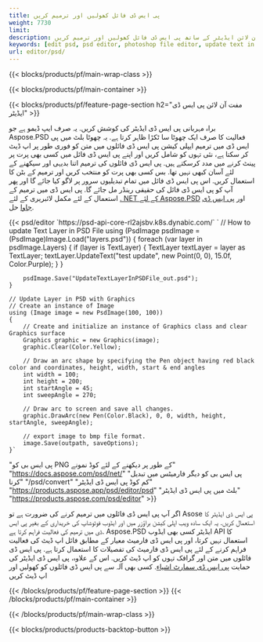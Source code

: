 ```yaml
---
title: پی ایس ڈی فائل کھولیں اور ترمیم کریں
weight: 7730
limit: 
description: آن لائن ایڈیٹر کے ساتھ پی ایس ڈی فائل کھولیں اور ترمیم کریں
keywords: [edit psd, psd editor, photoshop file editor, update text in psd, update psd, open psd, update text in psd]
url: editor/psd/
---
```


{{< blocks/products/pf/main-wrap-class >}}

{{< blocks/products/pf/main-container >}}

{{< blocks/products/pf/feature-page-section h2="مفت آن لائن پی ایس ڈی ایڈیٹر" >}}
<p>براہ مہربانی پی ایس ڈی ایڈیٹر کی کوشش کریں. یہ صرف ایپ ڈیمو ہے جو Aspose.PSD فعالیت کا صرف ایک چھوٹا سا ٹکڑا ظاہر کرتا ہے. یہ چھوٹا بلٹ میں پی ایس ڈی میں ترمیم ایپلی کیشن پی ایس ڈی فائلوں میں متن کو فوری طور پر اپ ڈیٹ کر سکتا ہے، نئی تہوں کو شامل کریں اور اپنے پی ایس ڈی فائل میں کسی بھی پرت پر پینٹ کرنے میں مدد کرسکتے ہیں. پی ایس ڈی فائلوں کی ترمیم اتنا بدیہی اور سیکھنے کے لئے آسان کبھی نہیں تھا. بس کسی بھی پرت کو منتخب کریں اور ترمیم کے بٹن کا استعمال کریں. اس پی ایس ڈی فائل میں تمام تبدیلیوں سرور پر لاگو کیا جائے گا اور پھر آپ کو پی ایس ڈی فائل کی حقیقی رینڈر مل جائے گا. پی ایس ڈی میں ترمیم کے استعمال کے لئے مکمل لائبریری کے لئے <a href="/psd/{{< lang-code >}}net">. NET کے لئے Aspose.PSD</a> اور <a href="/psd/{{< lang-code >}}java">پی ایس ڈی جاوا</a> حل. </p>
{{< psd/editor `https://psd-api-core-rl2ajsbv.k8s.dynabic.com/` 
`	// How to update Text Layer in PSD File
	using (PsdImage psdImage = (PsdImage)Image.Load("layers.psd"))
  	{
		foreach (var layer in psdImage.Layers)
		{
			if (layer is TextLayer)
			{
				TextLayer textLayer = layer as TextLayer;
				textLayer.UpdateText("test update", new Point(0, 0), 15.0f, Color.Purple);
			}
		}

		psdImage.Save("UpdateTextLayerInPSDFile_out.psd");
	}
	
	// Update Layer in PSD with Graphics
	// Create an instance of Image
	using (Image image = new PsdImage(100, 100))
	{
		// Create and initialize an instance of Graphics class and clear Graphics surface
		Graphics graphic = new Graphics(image);
		graphic.Clear(Color.Yellow);

		// Draw an arc shape by specifying the Pen object having red black color and coordinates, height, width, start & end angles                 
		int width = 100;
		int height = 200;
		int startAngle = 45;
		int sweepAngle = 270;

		// Draw arc to screen and save all changes.
		graphic.DrawArc(new Pen(Color.Black), 0, 0, width, height, startAngle, sweepAngle);

		// export image to bmp file format.
		image.Save(outpath, saveOptions);
	}` 
"پی ایس بی کو PNG کے طور پر دیکھنے کے لئے کوڈ نمونے"  "https://docs.aspose.com/psd/net/" 
"پی ایس بی کو دیگر فارمیٹس میں تبدیل کرنا"  "/psd/convert" 
"کم کوڈ پی ایس ڈی ایڈیٹر" "https://products.aspose.app/psd/editor/psd" 
"بلٹ میں پی ایس ڈی ایڈیٹر" "https://products.aspose.com/psd/editor" >}}
<p>اگر آپ پی ایس ڈی فائلوں میں ترمیم کرنے کی ضرورت ہے تو Asose پی ایس ڈی ایڈیٹر کا استعمال کریں. یہ ایک سادہ ویب اپلی کیشن براؤزر میں اور ایڈوب فوٹوشاپ کی خریداری کے بغیر پی ایس ڈی میں ترمیم کی فعالیت فراہم کرتا ہے. Aspose.PSD ایڈیٹر کسی بھی ایڈوب API کا استعمال نہیں کرتا، اور پی ایس ڈی فارمیٹ معیار کے مطابق فائل اپ ڈیٹ کی فعالیت فراہم کرنے کے لئے پی ایس ڈی فارمیٹ کی تفصیلات کا استعمال کرتا ہے. پی ایس ڈی فائلوں میں متن اور گرافک تہوں کو اپ ڈیٹ کریں. اس کے علاوہ، پی ایس ڈی ایڈیٹر کی حمایت <a href="https://reference.aspose.com/psd/net/aspose.psd.fileformats.psd.layers.smartobjects/smartobjectlayer/">پی ایس ڈی سمارٹ اشیاء</a>. کسی بھی آلہ سے پی ایس ڈی فائلوں کو کھولیں اور اپ ڈیٹ کریں</p>

{{< /blocks/products/pf/feature-page-section >}}
{{< /blocks/products/pf/main-container >}}


{{< /blocks/products/pf/main-wrap-class >}}

{{< blocks/products/products-backtop-button >}}
